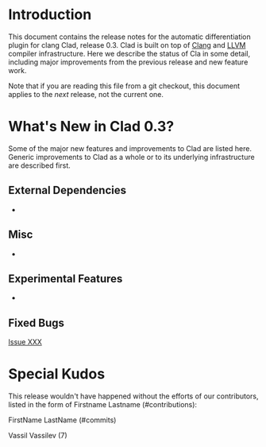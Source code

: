 Introduction
============

This document contains the release notes for the automatic differentiation
plugin for clang Clad, release 0.3. Clad is built on top of
[Clang](http://clang.llvm.org) and [LLVM](http://llvm.org>) compiler
infrastructure. Here we describe the status of Cla in some detail, including
major improvements from the previous release and new feature work.

Note that if you are reading this file from a git checkout,
this document applies to the *next* release, not the current one.


What's New in Clad 0.3?
========================

Some of the major new features and improvements to Clad are listed here. Generic
improvements to Clad as a whole or to its underlying infrastructure are
described first.

External Dependencies
---------------------
*

Misc
----
* 

Experimental Features
---------------------
* 

Fixed Bugs
----------

[Issue XXX](https://github.com/vgvassilev/clad/issues/XXX)

<!---Uniquify by sort ReleaseNotes.md | uniq -c | grep -v '1 ' --->
<!---Get release bugs
git log v0.2..master | grep 'Fixes' | \
  s,^.*([0-9]+).*$,[\1]\(https://github.com/vgvassilev/clad/issues/\1\),' | uniq
--->
<!---Standard MarkDown doesn't support neither variables nor <base>
[Issue XXX](https://github.com/vgvassilev/clad/issues/XXX)
--->


Special Kudos
=============

This release wouldn't have happened without the efforts of our contributors,
listed in the form of Firstname Lastname (#contributions):

FirstName LastName (#commits)

Vassil Vassilev (7)

<!---Find contributor list for this release
git log --pretty=format:"%an"  v0.2...master | sort | uniq -c | sort -rn
--->
